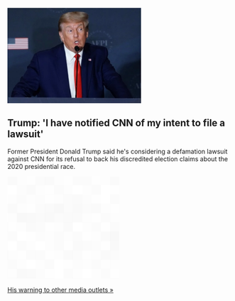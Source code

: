 
![Trump: 'I have notified CNN of my intent to file a lawsuit'](./20220727235858.png)
## Trump: 'I have notified CNN of my intent to file a lawsuit'

Former President Donald Trump said he's considering a defamation lawsuit against CNN for its refusal to back his discredited election claims about the 2020 presidential race.

![pic](../square_bg.png)

[His warning to other media outlets »](https://www.yahoo.com/news/trump-notifies-cnn-of-intent-to-file-defamation-lawsuit-regarding-his-unproven-election-claims-201400287.html)
